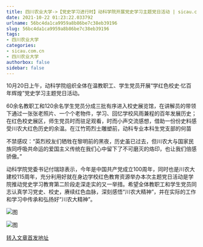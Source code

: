 ```yaml
---
title: 四川农业大学->【党史学习进行时】动科学院开展党史学习主题党日活动 | sicau.com.cn
date: 2021-10-22 01:23:22.033792
urlname: 56bc4da1ca9959a8b86be7c38eb39196
slug: 56bc4da1ca9959a8b86be7c38eb39196
tags: 
- 四川农业大学
categories:
- sicau.com.cn
- 四川农业大学
authorbox: false
sidebar: false
---
```

10月20日上午，动科学院组织全体在温教职工、学生党员开展“学红色校史·忆百年辉煌”党史学习主题党日活动。

60余名教职工和120余名学生党员分成三批有序进入校史展览馆，在讲解员的带领下通过一张张老照片、一个个老物件，学习、回忆学校风雨兼程的百年发展历史；在红色校史展区，师生党员时而驻足观看，时而小声交流感想，借助一份份史料感受川农大红色历史的余温。在江竹筠烈士雕塑前，动科专业本科生党支部的何苗
<!--more-->
不禁感叹：“英烈校友们牺牲在黎明前的黑夜，历史虽已过去，但川农大与国家民族同呼吸共命运的爱国主义传统在我们心中留下了不可磨灭的烙印，也让我们倍感骄傲。”

动科学院党委书记付瑞琼表示，今年是中国共产党成立100周年，同时也是川农大建校115周年，充分利用好就在身边学校红色教育资源举办本次主题党日活动是学院推动党史学习教育第二阶段走深走实的又一举措。希望全体教职工和学生党员同志认真学习党史、校史，赓续红色血脉，深刻感悟“川农大精神”，并在实际的工作和学习中传承和弘扬好“川农大精神”。

![图](https://news.sicau.edu.cn/__local/7/C6/F7/7482F4A99E010521DDBD6987852_956E981F_1F8899.png)

![图](https://news.sicau.edu.cn/__local/7/32/CC/D9FE5E6BE7C1E1E169F2AC1D881_99AFEFD9_1F3AED.png)

[转入文章首发地址](https://news.sicau.edu.cn/info/1078/65029.htm)